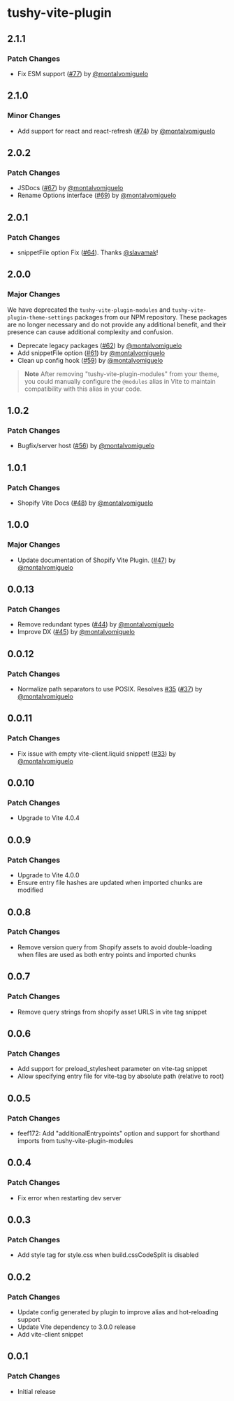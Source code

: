 # tushy-vite-plugin

## 2.1.1

### Patch Changes

- Fix ESM support ([#77](https://github.com/barrel/shopify-vite/pull/77)) by [@montalvomiguelo](https://github.com/montalvomiguelo)

## 2.1.0

### Minor Changes

- Add support for react and react-refresh ([#74](https://github.com/barrel/shopify-vite/pull/74)) by [@montalvomiguelo](https://github.com/montalvomiguelo)

## 2.0.2

### Patch Changes

- JSDocs ([#67](https://github.com/barrel/shopify-vite/pull/67)) by [@montalvomiguelo](https://github.com/montalvomiguelo)
- Rename Options interface ([#69](https://github.com/barrel/shopify-vite/pull/69)) by [@montalvomiguelo](https://github.com/montalvomiguelo)

## 2.0.1

### Patch Changes

- snippetFile option Fix ([#64](https://github.com/barrel/shopify-vite/pull/64)). Thanks [@slavamak](https://github.com/slavamak)!

## 2.0.0

### Major Changes

We have deprecated the `tushy-vite-plugin-modules` and `tushy-vite-plugin-theme-settings` packages from our NPM repository.
These packages are no longer necessary and do not provide any additional benefit, and their presence can cause additional complexity
and confusion.

- Deprecate legacy packages ([#62](https://github.com/barrel/shopify-vite/pull/62)) by [@montalvomiguelo](https://github.com/montalvomiguelo)
- Add snippetFile option ([#61](https://github.com/barrel/shopify-vite/pull/61)) by [@montalvomiguelo](https://github.com/montalvomiguelo)
- Clean up config hook ([#59](https://github.com/barrel/shopify-vite/pull/59)) by [@montalvomiguelo](https://github.com/montalvomiguelo)

> **Note**
> After removing "tushy-vite-plugin-modules" from your theme, you could manually configure the `@modules` alias in Vite to maintain
> compatibility with this alias in your code.

## 1.0.2

### Patch Changes

- Bugfix/server host ([#56](https://github.com/barrel/shopify-vite/pull/56)) by [@montalvomiguelo](https://github.com/montalvomiguelo)

## 1.0.1

### Patch Changes

- Shopify Vite Docs ([#48](https://github.com/barrel/shopify-vite/pull/48)) by [@montalvomiguelo](https://github.com/montalvomiguelo)

## 1.0.0

### Major Changes

- Update documentation of Shopify Vite Plugin. ([#47](https://github.com/barrel/barrel-shopify/pull/47)) by [@montalvomiguelo](https://github.com/montalvomiguelo)

## 0.0.13

### Patch Changes

- Remove redundant types ([#44](https://github.com/barrel/barrel-shopify/pull/44)) by [@montalvomiguelo](https://github.com/montalvomiguelo)
- Improve DX ([#45](https://github.com/barrel/barrel-shopify/pull/45)) by [@montalvomiguelo](https://github.com/montalvomiguelo)

## 0.0.12

### Patch Changes

- Normalize path separators to use POSIX. Resolves [#35](https://github.com/barrel/barrel-shopify/issues/35) ([#37](https://github.com/barrel/barrel-shopify/pull/37)) by [@montalvomiguelo](https://github.com/montalvomiguelo)

## 0.0.11

### Patch Changes

- Fix issue with empty vite-client.liquid snippet! ([#33](https://github.com/barrel/barrel-shopify/pull/33)) by [@montalvomiguelo](https://github.com/montalvomiguelo)

## 0.0.10

### Patch Changes

- Upgrade to Vite 4.0.4

## 0.0.9

### Patch Changes

- Upgrade to Vite 4.0.0
- Ensure entry file hashes are updated when imported chunks are modified

## 0.0.8

### Patch Changes

- Remove version query from Shopify assets to avoid double-loading when files are used as both entry points and imported chunks

## 0.0.7

### Patch Changes

- Remove query strings from shopify asset URLS in vite tag snippet

## 0.0.6

### Patch Changes

- Add support for preload_stylesheet parameter on vite-tag snippet
- Allow specifying entry file for vite-tag by absolute path (relative to root)

## 0.0.5

### Patch Changes

- feef172: Add "additionalEntrypoints" option and support for shorthand imports from tushy-vite-plugin-modules

## 0.0.4

### Patch Changes

- Fix error when restarting dev server

## 0.0.3

### Patch Changes

- Add style tag for style.css when build.cssCodeSplit is disabled

## 0.0.2

### Patch Changes

- Update config generated by plugin to improve alias and hot-reloading support
- Update Vite dependency to 3.0.0 release
- Add vite-client snippet

## 0.0.1

### Patch Changes

- Initial release
